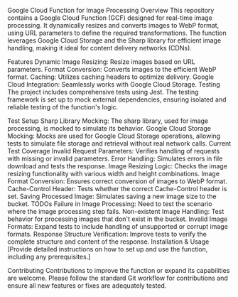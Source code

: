 Google Cloud Function for Image Processing
Overview
This repository contains a Google Cloud Function (GCF) designed for real-time image processing. It dynamically resizes and converts images to WebP format, using URL parameters to define the required transformations. The function leverages Google Cloud Storage and the Sharp library for efficient image handling, making it ideal for content delivery networks (CDNs).

Features
Dynamic Image Resizing: Resize images based on URL parameters.
Format Conversion: Converts images to the efficient WebP format.
Caching: Utilizes caching headers to optimize delivery.
Google Cloud Integration: Seamlessly works with Google Cloud Storage.
Testing
The project includes comprehensive tests using Jest. The testing framework is set up to mock external dependencies, ensuring isolated and reliable testing of the function's logic.

Test Setup
Sharp Library Mocking: The sharp library, used for image processing, is mocked to simulate its behavior.
Google Cloud Storage Mocking: Mocks are used for Google Cloud Storage operations, allowing tests to simulate file storage and retrieval without real network calls.
Current Test Coverage
Invalid Request Parameters: Verifies handling of requests with missing or invalid parameters.
Error Handling: Simulates errors in file download and tests the response.
Image Resizing Logic: Checks the image resizing functionality with various width and height combinations.
Image Format Conversion: Ensures correct conversion of images to WebP format.
Cache-Control Header: Tests whether the correct Cache-Control header is set.
Saving Processed Image: Simulates saving a new image size to the bucket.
TODOs
Failure in Image Processing: Need to test the scenario where the image processing step fails.
Non-existent Image Handling: Test behavior for processing images that don't exist in the bucket.
Invalid Image Formats: Expand tests to include handling of unsupported or corrupt image formats.
Response Structure Verification: Improve tests to verify the complete structure and content of the response.
Installation & Usage
[Provide detailed instructions on how to set up and use the function, including any prerequisites.]

Contributing
Contributions to improve the function or expand its capabilities are welcome. Please follow the standard Git workflow for contributions and ensure all new features or fixes are adequately tested.
